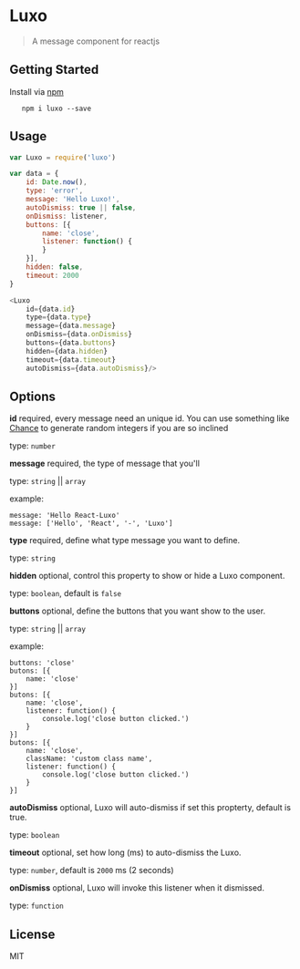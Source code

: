 # Luxo

> A message component for reactjs

## Getting Started

Install via [npm](http://npmjs.org/luxo)

```
   npm i luxo --save
```

## Usage

```Javascript
var Luxo = require('luxo')

var data = {
    id: Date.now(),
    type: 'error',
    message: 'Hello Luxo!',
    autoDismiss: true || false,
    onDismiss: listener,
    buttons: [{
        name: 'close',
        listener: function() {
        }
    }],
    hidden: false,
    timeout: 2000
}

<Luxo
    id={data.id}
    type={data.type}
    message={data.message}
    onDismiss={data.onDismiss}
    buttons={data.buttons}
    hidden={data.hidden}
    timeout={data.timeout}
    autoDismiss={data.autoDismiss}/>

```

## Options

**id** required, every message need an unique id. You can use something like [Chance](https://www.npmjs.com/package/chance) to generate random integers if you are so inclined

type: `number`

**message** required, the type of message that you'll

type: `string` || `array`

example:

```
message: 'Hello React-Luxo'
message: ['Hello', 'React', '-', 'Luxo']
```

**type** required, define what type message you want to define.

type: `string`

**hidden** optional, control this property to show or hide a Luxo component.

type: `boolean`, default is `false`

**buttons** optional, define the buttons that you want show to the user.

type: `string` || `array`

example:

```
buttons: 'close'
butons: [{
    name: 'close'
}]
butons: [{
    name: 'close',
    listener: function() {
        console.log('close button clicked.')
    }
}]
butons: [{
    name: 'close',
    className: 'custom class name',
    listener: function() {
        console.log('close button clicked.')
    }
}]
```

**autoDismiss** optional, Luxo will auto-dismiss if set this propterty, default is true.

type: `boolean`

**timeout** optional, set how long (ms) to auto-dismiss the Luxo.

type: `number`, default is `2000` ms (2 seconds)

**onDismiss** optional, Luxo will invoke this listener when it dismissed.

type: `function`

## License

MIT
